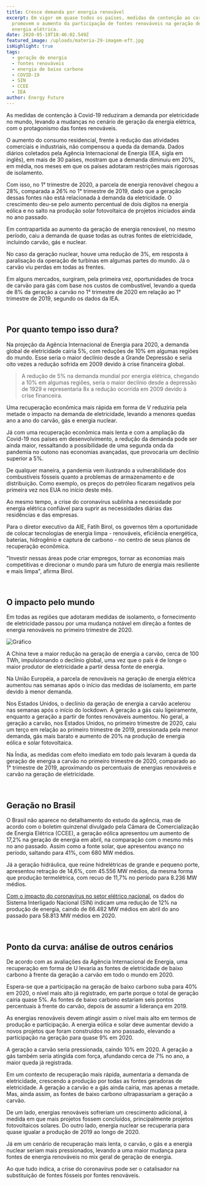 ```yaml
---
title: Cresce demanda por energia renovável
excerpt: Em vigor em quase todos os países, medidas de contenção ao coronavírus
  promovem o aumento da participação de fontes renováveis ​​na geração de
  energia elétrica.
date: 2020-05-19T18:46:02.549Z
featured_image: /uploads/materia-29-imagem-eft.jpg
isHighlight: true
tags:
  - geração de energia
  - fontes renováveis
  - energia de baixo carbono
  - COVID-19
  - SIN
  - CCEE
  - IEA
author: Energy Future
---
```

As medidas de contenção à Covid-19 reduziram a demanda por eletricidade no mundo, levando a mudanças no cenário de geração da energia elétrica, com o protagonismo das fontes renováveis. 

O aumento do consumo residencial, frente à redução das atividades comerciais e industriais, não compensou a queda da demanda. Dados diários coletados pela Agência Internacional de Energia (IEA, sigla em inglês), em mais de 30 países, mostram que a demanda diminuiu em 20%, em média, nos meses em que os países adotaram restrições mais rigorosas de isolamento.

Com isso, no  1° trimestre de 2020, a parcela de energia renovável chegou a 28%, comparada a 26% no 1° trimestre de 2019, dado que a geração dessas fontes não está relacionada à demanda da eletricidade. O crescimento deu-se pelo aumento percentual de dois dígitos na energia eólica e no salto na produção solar fotovoltaica de projetos iniciados ainda no ano passado.

Em contrapartida ao aumento da geração de energia renovável, no mesmo período, caiu a demanda de quase todas as outras fontes de eletricidade, incluindo carvão, gás e nuclear. 

No caso da geração nuclear, houve uma redução de 3%, em resposta à paralisação da operação de turbinas em algumas partes do mundo. Já o carvão viu perdas em todas as frentes. 

Em alguns mercados, surgiram, pela primeira vez, oportunidades de troca de carvão para gás com base nos custos de combustível, levando a queda de 8% da geração a carvão no 1° trimestre de 2020 em relação ao 1° trimestre de 2019, segundo os dados da IEA.

<br>

## Por quanto tempo isso dura?

Na projeção da Agência Internacional de Energia para 2020, a demanda global de eletricidade cairia 5%, com reduções de 10% em algumas regiões do mundo. Esse seria o maior declínio desde a Grande Depressão e seria oito vezes a redução sofrida em 2009 devido à crise financeira global.  

> A redução de 5% na demanda mundial por energia elétrica, chegando a 10% em algumas regiões, seria o maior declínio desde a depressão de 1929 e representaria 8x a redução ocorrida em 2009 devido à crise financeira.

Uma recuperação econômica mais rápida em forma de V reduziria pela metade o impacto na demanda de eletricidade, levando a menores quedas ano a ano do carvão, gás e energia nuclear.  

Já com uma recuperação econômica mais lenta e com a ampliação da Covid-19 nos países em desenvolvimento, a redução da demanda pode ser ainda maior, ressaltando a possibilidade de uma segunda onda da pandemia no outono nas economias avançadas, que provocaria um declínio superior a 5%.

De qualquer maneira, a pandemia vem ilustrando a vulnerabilidade dos combustíveis fósseis quanto a problemas de armazenamento e de distribuição. Como exemplo, os preços do petróleo ficaram negativos pela primeira vez nos EUA no início deste mês.

Ao mesmo tempo, a crise do coronavírus sublinha a necessidade por energia elétrica confiável para suprir as necessidades diárias das residências e das empresas. 

Para o diretor executivo da AIE, Fatih Birol, os governos têm a oportunidade de colocar tecnologias de energia limpa - renováveis, eficiência energética, baterias, hidrogênio e captura de carbono - no centro de seus planos de recuperação econômica.

"Investir nessas áreas pode criar empregos, tornar as economias mais competitivas e direcionar o mundo para um futuro de energia mais resiliente e mais limpa", afirma Birol.

<br>

## O impacto pelo mundo

Em todas as regiões que adotaram medidas de isolamento, o fornecimento de eletricidade passou por uma mudança notável em direção a fontes de energia renováveis no primeiro trimestre de 2020.

![Gráfico](/uploads/grafico.jpg "Gráfico")

A China teve a maior redução na geração de energia a carvão, cerca de 100 TWh, impulsionando o declínio global, uma vez que o país é de longe o maior produtor de eletricidade a partir dessa fonte de energia. 

Na União Européia, a parcela de renováveis ​​na geração de energia elétrica aumentou nas semanas após o início das medidas de isolamento, em parte devido à menor demanda.

Nos Estados Unidos, o declínio da geração de energia a carvão acelerou nas semanas após o início do lockdown. A geração a gás caiu ligeiramente, enquanto a geração a partir de fontes renováveis ​​aumentou. No geral, a geração a carvão, nos Estados Unidos, no primeiro trimestre de 2020, caiu um terço em relação ao primeiro trimestre de 2019, pressionada pela menor demanda, gás mais  barato e aumento de 20% na produção de energia eólica e solar fotovoltaica.

Na Índia, as medidas com efeito imediato em todo país levaram à queda da geração de energia a carvão no primeiro trimestre de 2020, comparado ao 1° trimestre de 2019, aproximando os percentuais de energias renováveis ​​e carvão na geração de eletricidade.

<br>

## Geração no Brasil 

O Brasil não aparece no detalhamento do estudo da agência, mas de acordo com o boletim quinzenal divulgado pela Câmara de Comercialização de Energia Elétrica (CCEE), a geração eólica apresentou um aumento de 17,2% na geração de energia em abril, na comparação com o mesmo mês no ano passado. Assim como a fonte solar, que apresentou avanço no período, saltando para 41%, com 680 MW médios.

Já a geração hidráulica, que reúne hidrelétricas de grande e pequeno porte, apresentou retração de 14,6%, com 45.556 MW médios, da mesma forma que produção termelétrica, com recuo de 11,7% no período para 8.236 MW médios.

[Com o impacto do coronavírus no setor elétrico nacional](https://www.energyfuture.com.br/noticias/como-o-coronavirus-impacta-o-setor-eletrico-nacional/), os dados do Sistema Interligado Nacional (SIN) indicam uma redução de 12% na produção de energia, caindo de 66.482 MW médios em abril do ano passado para 58.813 MW médios em 2020.

<br>

## Ponto da curva: análise de outros cenários

De acordo com as avaliações da Agência Internacional de Energia, uma recuperação em forma de U levaria as fontes de eletricidade de baixo carbono à frente da geração a carvão em todo o mundo em 2020. 

Espera-se que a participação na geração de baixo carbono suba para 40% em 2020, o nível mais alto já registrado, em parte porque o total de geração cairia quase 5%. As fontes de baixo carbono estariam seis pontos percentuais à frente do carvão, depois de assumir a liderança em 2019.

As energias renováveis ​​devem atingir assim o nível mais alto em termos de produção e participação. A energia eólica e solar deve aumentar devido a novos projetos que foram construídos no ano passado, elevando a participação na geração para quase 9% em 2020. 

A geração a carvão seria pressionada, caindo 10% em 2020. A geração a gás também seria atingida com força, afundando cerca de 7% no ano, a maior queda já registrada.

Em um contexto de recuperação mais rápida, aumentaria a demanda de eletricidade, crescendo a produção por todas as fontes geradoras de eletricidade. A geração a carvão e a gás ainda cairia, mas apenas a metade. Mas, ainda assim, as fontes de baixo carbono ultrapassariam a geração a carvão. 

De um lado, energias renováveis ​​sofreriam um crescimento adicional, à medida em que mais projetos fossem concluídos, principalmente projetos fotovoltaicos solares. Do outro lado, energia nuclear se recuperaria para quase igualar a produção de 2019 ao longo de 2020.

Já em um cenário de recuperação mais lenta, o carvão, o gás e a energia nuclear seriam mais pressionados, levando a uma maior mudança para fontes de energia renováveis ​​no mix geral de geração de energia.

Ao que tudo indica, a crise do coronavírus pode ser o catalisador na substituição de fontes fósseis por fontes renováveis.